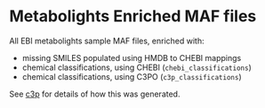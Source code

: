 # Metabolights Enriched MAF files

All EBI metabolights sample MAF files, enriched with:

- missing SMILES populated using HMDB to CHEBI mappings
- chemical classifications, using CHEBI (`chebi_classifications`)
- chemical classifications, using C3PO (`c3p_classifications`)

See [c3p](https://github.com/cmungall/c3p) for details of how this was generated.
